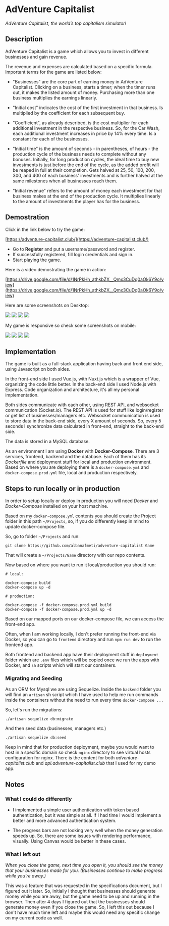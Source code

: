 # AdVenture Capitalist
*AdVenture Capitalist, the world’s top capitalism simulator!*

## Description

AdVenture Capitalist is a game which allows you to invest in different businesses and gain revenue.

The revenue and expenses are calculated based on a specific formula. Important terms for the game are listed below:

- "Businesses" are the core part of earning money in AdVenture Capitalist. Clicking on a business, starts a timer; when the timer runs out, it makes the listed amount of money. Purchasing more than one business multiplies the earnings linearly.

- "Initial cost" indicates the cost of the first investment in that business. Is multiplied by the coefficient for each subsequent buy.

- "Coefficient", as already described, is the cost multiplier for each additional investment in the respective business. So, for the Car Wash, each additional investment increases in price by 14% every time. Is a constant for each of the businesses.

- "Initial time" is the amount of seconds - in parentheses, of hours - the production cycle of the business needs to complete without any bonuses. Initially, for long production cycles, the ideal time to buy new investments is just before the end of the cycle, as the added profit will be reaped in full at their completion. Gets halved at 25, 50, 100, 200, 300, and 400 of each business' investments and is further halved at the same milestones when all businesses reach them.

- "Initial revenue" refers to the amount of money each investment for that business makes at the end of the production cycle. It multiplies linearly to the amount of investments the player has for the business.

## Demostration

Click in the link below to try the game:

[https://adventure-capitalist.club/](https://adventure-capitalist.club/)

- Go to __Register__ and put a username/password and register.
- If successfully registered, fill login credentials and sign in.
- Start playing the game.

Here is a video demostrating the game in action:

[https://drive.google.com/file/d/1NrPkHh_athkbZX__Qmx3CuDq0aOk6Y9o/view](https://drive.google.com/file/d/1NrPkHh_athkbZX__Qmx3CuDq0aOk6Y9o/view)

Here are some screenshots on Desktop:

![](screenshots/login.png)
![](screenshots/register.png)
![](screenshots/game.png)
![](screenshots/managers.png)

My game is responsive so check some screenshots on mobile:

![](screenshots/mobile-login.jpeg)
![](screenshots/mobile-register.jpeg)
![](screenshots/mobile-game.jpeg)
![](screenshots/mobile-managers.jpeg)


## Implementation

The game is built as a full-stack application having back and front end side, using Javascript on both sides.

In the front-end side I used Vue.js, with Nuxt.js which is a wrapper of Vue, organizing the code little better.
In the back-end side I used Node.js with Express. Code organization and architecture, it's all my personal implementation.

Both sides communicate with each other, using REST API, and websocket communication (Socket.io). The REST API is used for stuff like login/register or get list of businesses/managers etc.
Websocket communication is used to store data in the back-end side, every X amount of seconds. So, every 5 seconds I synchronize data calculated in front-end, straight to the back-end side.

The data is stored in a MySQL database.

As an environment I am using **Docker** with **Docker-Compose**. There are 3 services, frontend, backend and the database. Each of them has its *Dockerfile* and deployment stuff for local and production environment.
Based on where you are deploying there is a `docker-compose.yml` and `docker-compose.prod.yml` file, local and production respectively.

## Steps to run locally or in production

In order to setup locally or deploy in production you will need *Docker* and *Docker-Compose* installed on your host machine.

Based on my `docker-compose.yml` contents you should create the Project folder in this path `~/Projects`, so, if you do differently keep in mind to update docker-compose file.

So, go to folder `~/Projects` and run:

```
git clone https://github.com/albanafmeti/adventure-capitalist Game
```

That will create a `~/Projects/Game` directory with our repo contents.

Now based on where you want to run it local/production you should run:

```
# local:

docker-compose build
docker-compose up -d

# production:

docker-compose -f docker-compose.prod.yml build
docker-compose -f docker-compose.prod.yml up -d
```

Based on our mapped ports on our docker-compose file, we can access the front-end app.

Often, when I am working locally, I don't prefer running the front-end via Docker, so you can go to `frontend` directory and run `npm run dev` to run the frontend app.

Both frontend and backend app have their deployment stuff in `deployment` folder which are `.env` files which will be copied once we run the apps with Docker, and `sh` scripts which will start our containers.

### Migrating and Seeding

As an ORM for Mysql we are using Sequelize.
Inside the `backend` folder you will find an `artisan` sh script which I have used to help me run commands inside the containers without the need to run every time `docker-compose ...`

So, let's run the migrations:

```
./artisan sequelize db:migrate
```

And then seed data (businesses, managers etc.)

```
./artisan sequelize db:seed
```

Keep in mind that for production deployment, maybe you would want to host in a specific domain so check `nginx` directory to see virtual hosts configuration for nginx. There is the content for both *adventure-capitalist.club* and *api.adventure-capitalist.club* that I used for my demo app.

## Notes

### What I could do differently

- I implemented a simple user authentication with token based authentication, but it was simple at all. If I had time I would implement a better and more advanced authentication system.

- The progress bars are not looking very well when the money generation speeds up. So, there are some issues with rendering performance, visually. Using Canvas would be better in these cases.

### What I left out

*When you close the game, next time you open it, you should see the money that your businesses made for you. (Businesses continue to make progress while you’re away.)*

This was a feature that was requested in the specifications document, but I figured out it later. So, initially I thought that businesses should generate money while you are away, but the game need to be up and running in the browser.
Then after 4 days I figured out that the businesses should generate money even if you close the game.
So, I left this out because I don't have much time left and maybe this would need any specific change on my current code as well.
